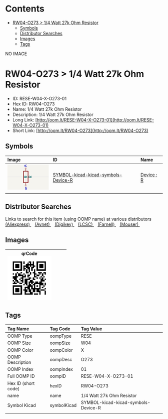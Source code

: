 



Contents
========

* [RW04-O273 > 1/4 Watt 27k Ohm Resistor](#rw04-o273--14-watt-27k-ohm-resistor)
	* [Symbols](#symbols)
	* [Distributor Searches](#distributor-searches)
	* [Images](#images)
	* [Tags](#tags)
  
NO IMAGE  
# RW04-O273 > 1/4 Watt 27k Ohm Resistor

- ID: RESE-W04-X-O273-01
- Hex ID: RW04-O273
- Name: 1/4 Watt 27k Ohm Resistor
- Description: 1/4 Watt 27k Ohm Resistor
- Long Link: [http://oom.lt/RESE-W04-X-O273-01](http://oom.lt/RESE-W04-X-O273-01)
- Short Link: [http://oom.lt/RW04-O273](http://oom.lt/RW04-O273)

## Symbols
  

|Image|ID|Name|
| :--- | :--- | :--- |
|[![](https://raw.githubusercontent.com/oomlout/oomlout_OOMP_eda_V2/main/SYMBOL/kicad/kicad-symbols/Device/R/image_140.png)](https://github.com/oomlout/oomlout_OOMP_eda_V2/tree/main/SYMBOL/kicad/kicad-symbols/Device/R/)|[SYMBOL-kicad-kicad-symbols-Device-R](https://github.com/oomlout/oomlout_OOMP_eda_V2/tree/main/SYMBOL/kicad/kicad-symbols/Device/R/)|[Device : R](https://github.com/oomlout/oomlout_OOMP_eda_V2/tree/main/SYMBOL/kicad/kicad-symbols/Device/R/)|
||||

## Distributor Searches
  
Links to search for this item (using OOMP name) at various distributors  
[(Aliexpress) ](https://www.aliexpress.com/wholesale?SearchText=11171/4+Watt+27k+Ohm+Resistor)&nbsp;&nbsp;&nbsp;[(Avnet) ](https://www.avnet.com/shop/us/search/1/4+Watt+27k+Ohm+Resistor)&nbsp;&nbsp;&nbsp;[(Digikey) ](https://www.digikey.co.uk/en/products/result?s=1/4+Watt+27k+Ohm+Resistor)&nbsp;&nbsp;&nbsp;[(LCSC) ](https://www.lcsc.com/search?q=1/4+Watt+27k+Ohm+Resistor)&nbsp;&nbsp;&nbsp;[(Farnell) ](https://uk.farnell.com/search?st=1/4+Watt+27k+Ohm+Resistor)&nbsp;&nbsp;&nbsp;[(Mouser) ](https://www.mouser.com/c/?q=1/4+Watt+27k+Ohm+Resistor)&nbsp;&nbsp;&nbsp;
## Images
  

|qrCode<br>[![](https://raw.githubusercontent.com/oomlout/oomlout_OOMP_parts_V2/main/RESE/W04/X/O273/01/qrCode_140.png)](https://github.com/oomlout/oomlout_OOMP_parts_V2/tree/main/RESE/W04/X/O273/01/qrCode.png)||||
| :---: | :---: | :---: | :---: |

## Tags
  

|Tag Name|Tag Code|Tag Value|
| :--- | :--- | :--- |
|OOMP Type|oompType|RESE|
|OOMP Size|oompSize|W04|
|OOMP Color|oompColor|X|
|OOMP Description|oompDesc|O273|
|OOMP Index|oompIndex|01|
|Full OOMP ID|oompID|RESE-W04-X-O273-01|
|Hex ID (short code)|hexID|RW04-O273|
|name|name|1/4 Watt 27k Ohm Resistor|
|Symbol Kicad|symbolKicad|SYMBOL-kicad-kicad-symbols-Device-R|
||||
